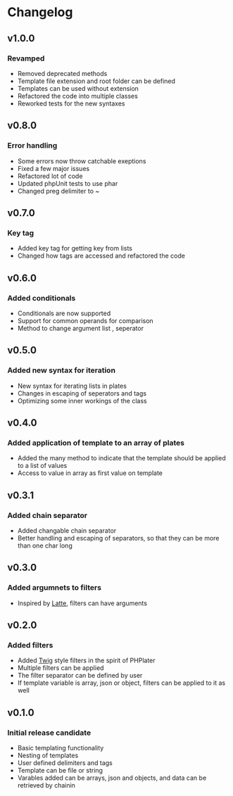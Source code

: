 
# Changelog

## v1.0.0

### Revamped

- Removed deprecated methods
- Template file extension and root folder can be defined
- Templates can be used without extension
- Refactored the code into multiple classes
- Reworked tests for the new syntaxes

## v0.8.0

### Error handling

- Some errors now throw catchable exeptions
- Fixed a few major issues
- Refactored lot of code
- Updated phpUnit tests to use phar
- Changed preg delimiter to ~

## v0.7.0

### Key tag

- Added key tag for getting key from lists
- Changed how tags are accessed and refactored the code

## v0.6.0

### Added conditionals

- Conditionals are now supported
- Support for common operands for comparison
- Method to change argument list , seperator

## v0.5.0

### Added new syntax for iteration

- New syntax for iterating lists in plates
- Changes in escaping of seperators and tags
- Optimizing some inner workings of the class

## v0.4.0

### Added application of template to an array of plates

- Added the many method to indicate that the template should be applied to a list of values
- Access to value in array as first value on template

## v0.3.1

### Added chain separator

- Added changable chain separator
- Better handling and escaping of separators, so that they can be more than one char long

## v0.3.0

### Added argumnets to filters

- Inspired by [Latte](https://github.com/nette/latte), filters can have arguments

## v0.2.0

### Added filters

- Added [Twig](https://github.com/twigphp/Twig) style filters in the spirit of PHPlater
- Multiple filters can be applied
- The filter separator can be defined by user
- If template variable is array, json or object, filters can be applied to it as well

## v0.1.0

### Initial release candidate

- Basic templating functionality
- Nesting of templates
- User defined delimiters and tags
- Template can be file or string
- Varables added can be arrays, json and objects, and data can be retrieved by chainin
